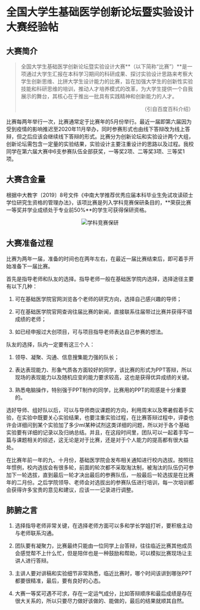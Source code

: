 # 全国大学生基础医学创新论坛暨实验设计大赛经验帖

## 大赛简介

> 全国大学生基础医学创新论坛暨实验设计大赛**（以下简称“比赛”）**是一项通过大学生汇报在本科学习期间的科研成果、探讨实验设计思路来考察大学生创新思维、比拼大学生设计能力的比赛，旨在加强大学生的创新性实验技能和科研思维的培训，推动人才培养模式的改革，为大学生提供一个自我展示的舞台，其核心在于推出一批具有实践精神和创新能力的人才。    
> <p align="right">（引自百度百科介绍）</p>

比赛每两年举行一次，比赛通常定于比赛年的5月份举行。最近一届即第六届因为受到疫情的影响推迟至2020年11月举办，同时参赛形式也由线下答辩改为线上答辩，但之后应该会继续线下答辩的形式。比赛分为创新论坛和实验设计两个大组，创新论坛需包含一定量的实验结果，实验设计主要注重设计的思路以及过程。我校同学在第六届大赛中6支参赛队伍全部获奖，一等奖2项、二等奖3项、三等奖1项。

## 大赛含金量

根据中大教字〔2019〕8号文件《中南大学推荐优秀应届本科毕业生免试攻读硕士学位研究生资格的管理办法》，该项比赛是列入学科竞赛保研条目的，**荣获比赛一等奖并学业成绩处于专业前50%**的学生可获得保研资格。

<div align=center>
<img src="https://gitee.com/xunlutzp/xunlutzp/raw/master/Image/Ch2_5_1.png" alt="学科竞赛保研">
</div>

## 大赛准备过程

比赛为两年一届，准备的时间也在两年左右，在最近一届比赛结束后，即可着手开始准备下一届比赛。

首先是指导老师和队友的选择。指导老师一般在基础医学院内选择，选择途径主要有以下几种：

1. 可在基础医学院官网浏览各个老师的研究方向，选择自己感兴趣的导师；

2. 可在基础医学院官网查询往届比赛的新闻，直接联系往届带过比赛并获得不错成绩的老师；

3. 如已经申报过大创项目，可与项目指导老师表达自己参赛的想法。

队友的选择，队内一定要有这三个人：

1. 领导、凝聚、沟通、信息搜集能力强的队长；

2. 表达表现能力、形象气质各方面较好的同学，该比赛的形式为PPT答辩，所以现场的表现能力以及随机应变的能力要求较高，这也是获得优异成绩的关键。

3. 熟悉电脑操作，特别强于PPT制作的同学，比赛用的PPT的观感是十分重要的。

选好导师、组好队以后，可以与导师商议课题的方向，利用周末以及寒暑假着手实验，在实验中既要关心实验结果，也要注重实验过程，在比赛答辩过程中，评委也许会详细问到某个实验加了多少ml某种试剂这类详细的问题，所以对于各个基础实验要有详细的记录以及归纳总结。并且，在这段时间里，团队可以一起着手写一篇与课题相关的综述，这无论是对于比赛，还是对于个人能力的提高都有很大益处。

在比赛年前一年的九、十月份，基础医学院会发布相关通知进行校内选拔。按照往年惯例，校内选拔会有很多轮，前面的轮次都不采取淘汰制，被淘汰的队伍仍可参加下一轮选拔，直到最后一轮才决出最后的参赛队伍，一般最后一轮选拔是在比赛年的二月份。之后学院领导、老师会对选拔出的参赛队伍进行培训，每一次培训都会获得许多宝贵的意见和建议，应该一一记录进行调整。

## 肺腑之言

1. 选择指导老师非常关键，在选择老师方面可以多和学长学姐打听，要积极主动与老师联系沟通。

2. 团队要有凝聚力，比赛最终只能由一位同学上台答辩，往往临近比赛其他成员会感觉帮不上什么忙，但是陪伴也是一种鼓励和帮助，可以模拟比赛现场让主讲人进行答辩。

3. 主讲人要对讲稿和实验细节非常熟悉，临近比赛时，哪个时间该讲到哪张PPT都要很精准，最后，要有良好的心态。

4. 大赛一等奖可遇不可求，存在一定运气成分，比如答辩顺序和最后成绩是存在很大关系的，所以只要尽力做好该做的、能做的，最后的结果就顺其自然。